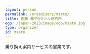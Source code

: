 ```yaml
---
layout: person
permalink: /organizers/msato/
title: 佐藤 雅子@ヴァル研究所
ogp: /japan-2023/image/ogp/msato.jpg
type: organizer
id: msato
---
```

乗り換え案内サービスの営業です。

